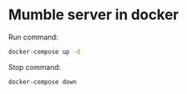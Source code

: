 # Mumble server in docker

Run command:

```bash
docker-compose up -d
```

Stop command:

```bash
docker-compose down
```
